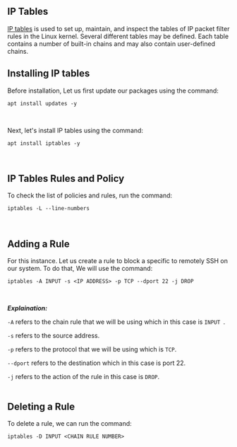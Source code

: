 ## IP Tables

[IP tables](https://linux.die.net/man/8/iptables)  is used to set up, maintain, and inspect the tables of IP packet filter rules in the Linux kernel. Several different tables may be defined. Each table contains a number of built-in chains and may also contain user-defined chains.

## Installing IP tables

Before installation, Let us first update our packages using the command:
```
apt install updates -y
```
<br>

Next, let's install IP tables using the command:
```
apt install iptables -y
```
<br>

## IP Tables Rules and Policy

To check the list of policies and rules, run the command:
```
iptables -L --line-numbers
```
<br>

## Adding a Rule

For this instance. Let us create a rule to block a specific to remotely SSH on our system. To do that, We will use the command:
```
iptables -A INPUT -s <IP ADDRESS> -p TCP --dport 22 -j DROP
```
<br>

***Explaination:***

```-A``` refers to the chain rule that we will be using which in this case is ```INPUT ```.

```-s``` refers to the source address.

```-p``` refers to the protocol that we will be using which is ```TCP```.

```--dport``` refers to the destination which in this case is port 22.

```-j``` refers to the action of the rule in this case is ```DROP```.
<br>
<br>

## Deleting a Rule

To delete a rule, we can run the command:
```
iptables -D INPUT <CHAIN RULE NUMBER>
```
<br>

